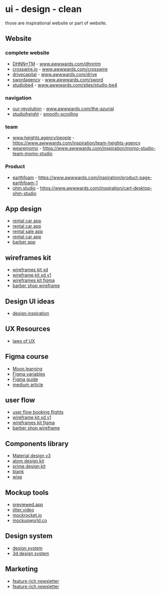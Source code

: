 <h1> ui - design - clean</h1>
<p>those are inspirational website or part of website.</p>
<h2>Website</h2>
<h3>complete website</h3>
<ul>
<li><a href="https://dhnn.com/">DHNN*TM</a> - <a href="https://www.awwwards.com/sites/dhnntm">www.awwwards.com/dhnntm</a></li>
<li><a href="https://crosswire.io/">crosswire.io</a> - <a href="https://www.awwwards.com/sites/crosswire">www.awwwards.com/crosswire</a></li>
<li><a href="https://drivecapital.com/">drivecapital</a> - <a href="https://www.awwwards.com/sites/drive">www.awwwards.com/drive</a></li>
<li><a href="https://www.swordagency.com/">swordagency</a> - <a href="https://www.awwwards.com/sites/sword">www.awwwards.com/sword</a></li>
<li><a href="https://www.studiobe4.it/">studiobe4</a> - <a href="https://www.awwwards.com/sites/studio-be4">www.awwwards.com/sites/studio-be4</a></li>
</ul>

<h3>navigation</h3>
<ul>
<li><a href="https://our-revolution.com/">our-revolution</a> - <a href="https://www.awwwards.com/inspiration/home-to-portfolio-transition-our-revolution">www.awwwards.com/the-azurial</a></li>
<li><a href="https://lenis.studiofreight.com/">studiofreight</a> - <a href="https://www.awwwards.com/inspiration/smooth-scrolling">smooth-scrolling</a></li>
</ul>

<h3>team</h3>
<ul>
<li><a href="https://www.heights.agency/people">www.heights.agency/people</a> - <a href="https://www.awwwards.com/inspiration/team-heights-agency">https://www.awwwards.com/inspiration/team-heights-agency</a></li>
<li><a href="https://wearemomo.es/">wearemomo</a> - <a href="https://www.awwwards.com/inspiration/momo-studio-team-momo-studio">https://www.awwwards.com/inspiration/momo-studio-team-momo-studio</a></li>
</ul>

<h3>Product</h3>
<ul>
<li><a href="https://earthfoam.com/products/pillow#reviews">earthfoam</a> - <a href="https://www.awwwards.com/inspiration/product-page-earthfoam-1">https://www.awwwards.com/inspiration/product-page-earthfoam-1</a></li>
<li><a href="https://ohm.studio/products">ohm.studio</a> - <a href="https://www.awwwards.com/inspiration/cart-desktop-ohm-studio">https://www.awwwards.com/inspiration/cart-desktop-ohm-studio</a></li>
</ul>

<h2>App design</h2>
<ul>
<li><a href="https://dribbble.com/shots/18177211-Car-Rental-App-Concept">rental car app</a></li>
<li><a href="https://www.pinterest.ch/pin/613122936789968727/">rental car app</a></li>
<li><a href="https://ui8.net/ayokerja/products/belt-app-ui-kit?rel=timer">rental sale app</a></li>
<li><a href="https://dribbble.com/shots/18177211-Car-Rental-App-Concept">rental car app</a></li>
<li><a href="https://dribbble.com/shots/21037682-Barber-Booking-Mobile-App">barber app</a></li>
</ul>

<h2>wireframes kit</h2>
<ul>
<li><a href="https://www.uplabs.com/posts/ui-mix-wireframe-ui-ux-kit">wireframes kit xd</a></li>
<li><a href="https://ui8.net/ramonyv/products/ui-mix-ui-kit">wireframe kit xd v1</a></li>
<li><a href="https://ui8.net/ramonyv/products/ui-mix-kit-20?status=6">wireframes kit figma</a></li>
<li><a href="https://www.uplabs.com/posts/barber-shop-app">barber shop wireframe</a></li>
</ul>

<h2>Design UI ideas</h2>
<ul>
<li><a href="https://mobbin.com/features">design inspiration</a></li>
</ul>

<h2>UX Resources</h2>
<ul>
<li><a href="https://lawsofux.com/articles/2020/ux-psychology-google-search/">laws of UX</a></li>
</ul>

<h2>Figma course</h2>
<ul>
<li><a href="https://www.moonlearning.io/">Moon learning</a></li>
<li><a href="https://uxdesign.cc/responsive-ui-design-with-figmas-variables-and-modes-2f97a36be6f7">Figma variables</a></li>
<li><a href="https://help.figma.com/hc/en-us/articles/15339657135383-Guide-to-variables-in-Figma">Figma guide</a></li>
<li><a href="https://medium.muz.li/figma-variables-complete-guideline-and-learning-documentation-9d5014a14c54">medium article</a></li>
</ul>

<h2>user flow</h2>
<ul>
<li><a href="https://www.behance.net/gallery/80146539/Flights-Booking-App-User-Flow">user flow booking flights</a></li>
<li><a href="https://ui8.net/ramonyv/products/ui-mix-ui-kit">wireframe kit xd v1</a></li>
<li><a href="https://ui8.net/ramonyv/products/ui-mix-kit-20?status=6">wireframes kit figma</a></li>
<li><a href="https://www.uplabs.com/posts/barber-shop-app">barber shop wireframe</a></li>
</ul>

<h2>Components library </h2>
<ul>
<li><a href="https://www.figma.com/community/file/1035203688168086460/Material-3-Design-Kit">Material design v3</a></li>
<li><a href="https://www.figma.com/community/file/1208399250800907119/Atom-%E2%80%94-Web-Design-System">atom design kit</a></li>
<li><a href="https://www.figma.com/community/file/1154678001663255824/Prime-4.0---FREE-Version-of-Design-System-Kit">prime design kit</a></li>
<li><a href="https://useblank.design/">blank</a></li>
<li><a href="https://wise.design/components">wise</a></li>
</ul>

<h2>Mockup tools </h2>
<ul>
<li><a href="https://previewed.app/">previewed.app</a></li>
<li><a href="https://jitter.video">jitter.video</a></li>
<li><a href="https://mockrocket.io/">mockrocket.io</a></li>
<li><a href="https://www.mockupworld.co/">mockupworld.co</a></li>
</ul>

<h2>Design system </h2>
<ul>
<li><a href="https://www.designsystemsforfigma.com/">design system</a></li>
<li><a href="https://www.spline.design/">3d design system</a></li>


</ul>

<h2>Marketing </h2>
<ul>
<li><a href="https://www.convertkit.com/">feature rich newsletter</a></li>
<li><a href="https://www.voiceflow.com/">feature rich newsletter</a></li>

</ul>


